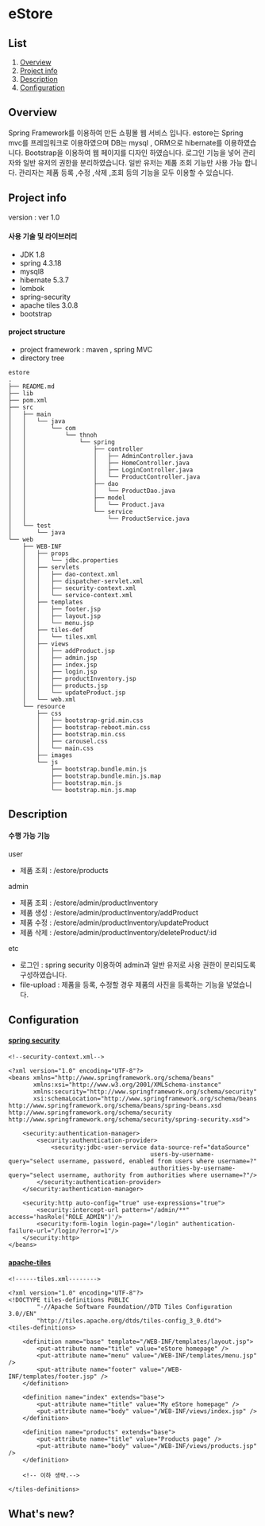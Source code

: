 # eStore

## List
1. [Overview](#overview)
2. [Project info](#project-info)
3. [Description](#description)
4. [Configuration](#configuration)

## Overview
Spring Framework를 이용하여 만든 쇼핑몰 웹 서비스 입니다. estore는 Spring mvc를 프레임워크로 이용하였으며 DB는 mysql , ORM으로 hibernate를 이용하였습니다. 
Bootstrap을 이용하여 웹 페이지를 디자인 하였습니다. 로그인 기능을 넣어 관리자와 일반 유저의 권한을 분리하였습니다. 일반 유저는 제품 조회 기능만 사용 가능 합니다.
관리자는 제품 등록 ,수정 ,삭제 ,조회 등의 기능을 모두 이용할 수 있습니다. 


## Project info

version : ver 1.0

#### 사용 기술 및 라이브러리
- JDK 1.8
- spring 4.3.18
- mysql8
- hibernate 5.3.7
- lombok
- spring-security
- apache tiles 3.0.8
- bootstrap

#### project structure
- project framework : maven , spring MVC
- directory tree
```
estore
.
├── README.md
├── lib
├── pom.xml
├── src
│   ├── main
│   │   └── java
│   │       └── com
│   │           └── thnoh
│   │               └── spring
│   │                   ├── controller
│   │                   │   ├── AdminController.java
│   │                   │   ├── HomeController.java
│   │                   │   ├── LoginController.java
│   │                   │   └── ProductController.java
│   │                   ├── dao
│   │                   │   └── ProductDao.java
│   │                   ├── model
│   │                   │   └── Product.java
│   │                   └── service
│   │                       └── ProductService.java
│   └── test
│       └── java
└── web
    ├── WEB-INF
    │   ├── props
    │   │   └── jdbc.properties
    │   ├── servlets
    │   │   ├── dao-context.xml
    │   │   ├── dispatcher-servlet.xml
    │   │   ├── security-context.xml
    │   │   └── service-context.xml
    │   ├── templates
    │   │   ├── footer.jsp
    │   │   ├── layout.jsp
    │   │   └── menu.jsp
    │   ├── tiles-def
    │   │   └── tiles.xml
    │   ├── views
    │   │   ├── addProduct.jsp
    │   │   ├── admin.jsp
    │   │   ├── index.jsp
    │   │   ├── login.jsp
    │   │   ├── productInventory.jsp
    │   │   ├── products.jsp
    │   │   └── updateProduct.jsp
    │   └── web.xml
    └── resource
        ├── css
        │   ├── bootstrap-grid.min.css
        │   ├── bootstrap-reboot.min.css
        │   ├── bootstrap.min.css
        │   ├── carousel.css
        │   └── main.css
        ├── images
        └── js
            ├── bootstrap.bundle.min.js
            ├── bootstrap.bundle.min.js.map
            ├── bootstrap.min.js
            └── bootstrap.min.js.map

```

## Description

#### 수행 가능 기능

user
- 제품 조회 : /estore/products

admin
- 제품 조회 : /estore/admin/productInventory
- 제품 생성 : /estore/admin/productInventory/addProduct
- 제품 수정 : /estore/admin/productInventory/updateProduct
- 제품 삭제 : /estore/admin/productInventory/deleteProduct/:id

etc
- 로그인 : spring security 이용하여 admin과 일반 유저로 사용 권한이 분리되도록 구성하였습니다.
- file-upload : 제품을 등록, 수정할 경우 제품의 사진을 등록하는 기능을 넣었습니다.

## Configuration

#### [spring security](https://github.com/NohTaeHwan/eStore/blob/master/web/WEB-INF/servlets/security-context.xml)
```
<!--security-context.xml-->

<?xml version="1.0" encoding="UTF-8"?>
<beans xmlns="http://www.springframework.org/schema/beans"
       xmlns:xsi="http://www.w3.org/2001/XMLSchema-instance"
       xmlns:security="http://www.springframework.org/schema/security"
       xsi:schemaLocation="http://www.springframework.org/schema/beans http://www.springframework.org/schema/beans/spring-beans.xsd http://www.springframework.org/schema/security http://www.springframework.org/schema/security/spring-security.xsd">

    <security:authentication-manager>
        <security:authentication-provider>
            <security:jdbc-user-service data-source-ref="dataSource"
                                        users-by-username-query="select username, password, enabled from users where username=?"
                                        authorities-by-username-query="select username, authority from authorities where username=?"/>
        </security:authentication-provider>
    </security:authentication-manager>

    <security:http auto-config="true" use-expressions="true">
        <security:intercept-url pattern="/admin/**" access='hasRole("ROLE_ADMIN")'/>
        <security:form-login login-page="/login" authentication-failure-url="/login/?error=1"/>
    </security:http>
</beans>

```

#### [apache-tiles](https://github.com/NohTaeHwan/eStore/blob/master/web/WEB-INF/tiles-def/tiles.xml)
```
<!------tiles.xml-------->

<?xml version="1.0" encoding="UTF-8"?>
<!DOCTYPE tiles-definitions PUBLIC
        "-//Apache Software Foundation//DTD Tiles Configuration 3.0//EN"
        "http://tiles.apache.org/dtds/tiles-config_3_0.dtd">
<tiles-definitions>

    <definition name="base" template="/WEB-INF/templates/layout.jsp">
        <put-attribute name="title" value="eStore homepage" />
        <put-attribute name="menu" value="/WEB-INF/templates/menu.jsp" />
        <put-attribute name="footer" value="/WEB-INF/templates/footer.jsp" />
    </definition>

    <definition name="index" extends="base">
        <put-attribute name="title" value="My eStore homepage" />
        <put-attribute name="body" value="/WEB-INF/views/index.jsp" />
    </definition>

    <definition name="products" extends="base">
        <put-attribute name="title" value="Products page" />
        <put-attribute name="body" value="/WEB-INF/views/products.jsp" />
    </definition>
    
    <!-- 이하 생략.-->

</tiles-definitions>

```

## What's new?
